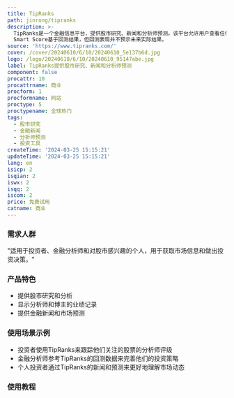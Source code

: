 ```yaml
---
title: TipRanks
path: jinrong/tipranks
description: >-
  TipRanks是一个金融信息平台，提供股市研究、新闻和分析师预测。该平台允许用户查看任何分析师或博主的跟踪记录和衡量表现，帮助用户判断信息的可靠性。TipRanks
  Smart Score基于回测结果，但回测表现并不预示未来实际结果。
source: 'https://www.tipranks.com/'
cover: /cover/20240610/6/10/20240610_5e137b6d.jpg
logo: /logo/20240610/6/10/20240610_95147abe.jpg
label: TipRanks提供股市研究、新闻和分析师预测
component: false
procattr: 10
procattrname: 商业
procform: 1
procformname: 网站
proctype: 5
proctypename: 全球热门
tags:
  - 股市研究
  - 金融新闻
  - 分析师预测
  - 投资工具
createTime: '2024-03-25 15:15:21'
updateTime: '2024-03-25 15:15:21'
lang: en
isicp: 2
isqian: 2
iswx: 2
isqq: 2
iscom: 2
price: 免费试用
catname: 商业
---
```




### 需求人群
"适用于投资者、金融分析师和对股市感兴趣的个人，用于获取市场信息和做出投资决策。"

### 产品特色
* 提供股市研究和分析
* 显示分析师和博主的业绩记录
* 提供金融新闻和市场预测

### 使用场景示例
* 投资者使用TipRanks来跟踪他们关注的股票的分析师评级
* 金融分析师参考TipRanks的回测数据来完善他们的投资策略
* 个人投资者通过TipRanks的新闻和预测来更好地理解市场动态

### 使用教程


  
